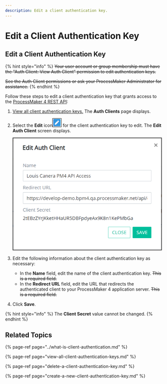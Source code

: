 ```yaml
---
description: Edit a client authentication key.
---
```


# Edit a Client Authentication Key

## Edit a Client Authentication Key

{% hint style="info" %}
~~Your user account or group membership must have the "Auth Client: View Auth Client" permission to edit authentication keys.~~

~~See the Auth Client permissions or ask your ProcessMaker Administrator for assistance.~~
{% endhint %}

Follow these steps to edit a client authentication key that grants access to the [ProcessMaker 4 REST API](https://develop-demo.bpm4.qa.processmaker.net/api/documentation):

1. [View all client authentication keys.](view-all-client-authentication-keys.md#view-all-scripts) The **Auth Clients** page displays.
2. Select the **Edit** icon![](../../../.gitbook/assets/edit-icon.png) for the client authentication key to edit. The **Edit Auth Client** screen displays.  

   ![](../../../.gitbook/assets/edit-auth-client-screen-admin.png)

3. Edit the following information about the client authentication key as necessary:
   * In the **Name** field, edit the name of the client authentication key. ~~This is a required field.~~
   * In the **Redirect URL** field, edit the URL that redirects the authenticated client to your ProcessMaker 4 application server. ~~This is a required field.~~
4. Click **Save**.

{% hint style="info" %}
The **Client Secret** value cannot be changed.
{% endhint %}

## Related Topics

{% page-ref page="../what-is-client-authentication.md" %}

{% page-ref page="view-all-client-authentication-keys.md" %}

{% page-ref page="delete-a-client-authentication-key.md" %}

{% page-ref page="create-a-new-client-authentication-key.md" %}

